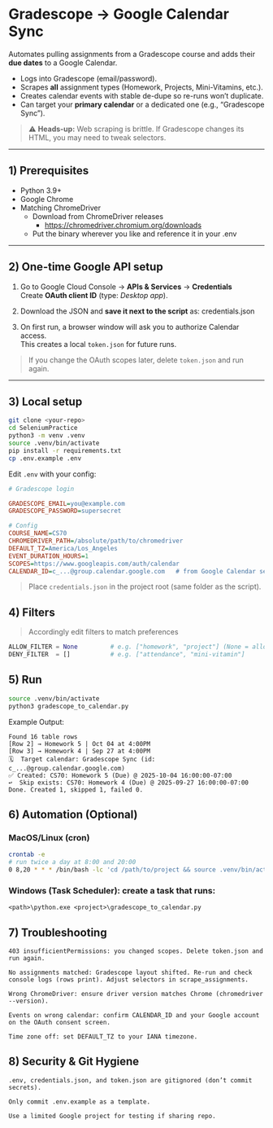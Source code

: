 # Gradescope → Google Calendar Sync

Automates pulling assignments from a Gradescope course and adds their **due dates** to a Google Calendar.

- Logs into Gradescope (email/password).
- Scrapes **all** assignment types (Homework, Projects, Mini-Vitamins, etc.).
- Creates calendar events with stable de-dupe so re-runs won’t duplicate.
- Can target your **primary calendar** or a dedicated one (e.g., “Gradescope Sync”).

> ⚠️ **Heads-up:** Web scraping is brittle. If Gradescope changes its HTML, you may need to tweak selectors.

---

## 1) Prerequisites

- Python 3.9+
- Google Chrome
- Matching ChromeDriver
  - Download from ChromeDriver releases
    - https://chromedriver.chromium.org/downloads
  - Put the binary wherever you like and reference it in your .env
---

## 2) One-time Google API setup

1. Go to Google Cloud Console → **APIs & Services** → **Credentials**  
   Create **OAuth client ID** (type: *Desktop app*).

2. Download the JSON and **save it next to the script** as: credentials.json
3. On first run, a browser window will ask you to authorize Calendar access.  
   This creates a local `token.json` for future runs.

> If you change the OAuth scopes later, delete `token.json` and run again.

---

## 3) Local setup

```bash
git clone <your-repo>
cd SeleniumPractice
python3 -m venv .venv
source .venv/bin/activate
pip install -r requirements.txt
cp .env.example .env
```
Edit `.env` with your config:

```ini
# Gradescope login

GRADESCOPE_EMAIL=you@example.com
GRADESCOPE_PASSWORD=supersecret

# Config
COURSE_NAME=CS70
CHROMEDRIVER_PATH=/absolute/path/to/chromedriver
DEFAULT_TZ=America/Los_Angeles
EVENT_DURATION_HOURS=1
SCOPES=https://www.googleapis.com/auth/calendar
CALENDAR_ID=c_...@group.calendar.google.com   # from Google Calendar settings
```
> Place `credentials.json` in the project root (same folder as the script).

## 4) Filters

> Accordingly edit filters to match preferences

```python
ALLOW_FILTER = None         # e.g. ["homework", "project"] (None = allow all)
DENY_FILTER  = []           # e.g. ["attendance", "mini-vitamin"]
```


## 5) Run

```bash
source .venv/bin/activate
python3 gradescope_to_calendar.py
```
Example Output:
```less
Found 16 table rows
[Row 2] → Homework 5 | Oct 04 at 4:00PM
[Row 3] → Homework 4 | Sep 27 at 4:00PM
🗓  Target calendar: Gradescope Sync (id: c_...@group.calendar.google.com)
✅ Created: CS70: Homework 5 (Due) @ 2025-10-04 16:00:00-07:00
↩️  Skip exists: CS70: Homework 4 (Due) @ 2025-09-27 16:00:00-07:00
Done. Created 1, skipped 1, failed 0.
```

## 6) Automation (Optional)
### MacOS/Linux (cron)
```bash
crontab -e
# run twice a day at 8:00 and 20:00
0 8,20 * * * /bin/bash -lc 'cd /path/to/project && source .venv/bin/activate && python3 gradescope_to_calendar.py >> sync.log 2>&1'
```
### Windows (Task Scheduler): create a task that runs:
```php-template
<path>\python.exe <project>\gradescope_to_calendar.py
```

## 7) Troubleshooting
```less
403 insufficientPermissions: you changed scopes. Delete token.json and run again.

No assignments matched: Gradescope layout shifted. Re-run and check console logs (rows print). Adjust selectors in scrape_assignments.

Wrong ChromeDriver: ensure driver version matches Chrome (chromedriver --version).

Events on wrong calendar: confirm CALENDAR_ID and your Google account on the OAuth consent screen.

Time zone off: set DEFAULT_TZ to your IANA timezone.
```

## 8) Security & Git Hygiene
```less
.env, credentials.json, and token.json are gitignored (don’t commit secrets).

Only commit .env.example as a template.

Use a limited Google project for testing if sharing repo.
```
